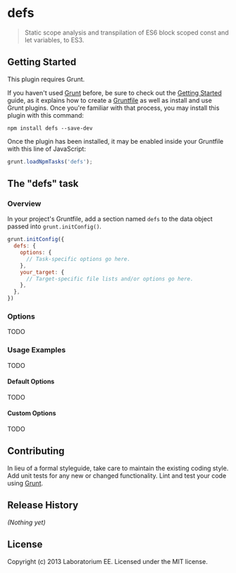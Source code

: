# defs

> Static scope analysis and transpilation of ES6 block scoped const and let variables, to ES3.

## Getting Started
This plugin requires Grunt.

If you haven't used [Grunt](http://gruntjs.com/) before, be sure to check out the [Getting Started](http://gruntjs.com/getting-started) guide, as it explains how to create a [Gruntfile](http://gruntjs.com/sample-gruntfile) as well as install and use Grunt plugins. Once you're familiar with that process, you may install this plugin with this command:

```shell
npm install defs --save-dev
```

Once the plugin has been installed, it may be enabled inside your Gruntfile with this line of JavaScript:

```js
grunt.loadNpmTasks('defs');
```

## The "defs" task

### Overview
In your project's Gruntfile, add a section named `defs` to the data object passed into `grunt.initConfig()`.

```js
grunt.initConfig({
  defs: {
    options: {
      // Task-specific options go here.
    },
    your_target: {
      // Target-specific file lists and/or options go here.
    },
  },
})
```

### Options

TODO

### Usage Examples

TODO

#### Default Options

TODO

#### Custom Options

TODO

## Contributing
In lieu of a formal styleguide, take care to maintain the existing coding style. Add unit tests for any new or changed functionality. Lint and test your code using [Grunt](http://gruntjs.com/).

## Release History
_(Nothing yet)_

## License
Copyright (c) 2013 Laboratorium EE. Licensed under the MIT license.

